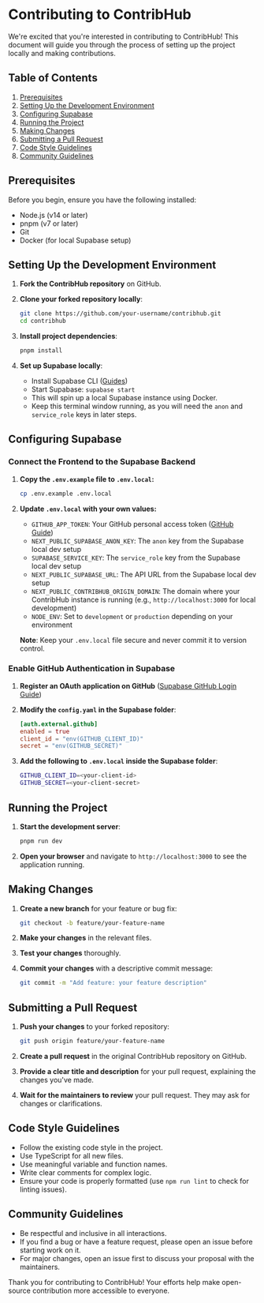 
# Contributing to ContribHub

We're excited that you're interested in contributing to ContribHub! This document will guide you through the process of setting up the project locally and making contributions.

## Table of Contents

1. [Prerequisites](#prerequisites)
2. [Setting Up the Development Environment](#setting-up-the-development-environment)
3. [Configuring Supabase](#configuring-supabase)
4. [Running the Project](#running-the-project)
5. [Making Changes](#making-changes)
6. [Submitting a Pull Request](#submitting-a-pull-request)
7. [Code Style Guidelines](#code-style-guidelines)
8. [Community Guidelines](#community-guidelines)

## Prerequisites

Before you begin, ensure you have the following installed:

- Node.js (v14 or later)
- pnpm (v7 or later)
- Git
- Docker (for local Supabase setup)

## Setting Up the Development Environment

1. **Fork the ContribHub repository** on GitHub.

2. **Clone your forked repository locally**:
   ```bash
   git clone https://github.com/your-username/contribhub.git
   cd contribhub
   ```

3. **Install project dependencies**:
   ```bash
   pnpm install
   ```

4. **Set up Supabase locally**:
   - Install Supabase CLI ([Guides](https://supabase.com/docs/guides/local-development/cli/getting-started))
   - Start Supabase: `supabase start`
   - This will spin up a local Supabase instance using Docker.
   - Keep this terminal window running, as you will need the `anon` and `service_role` keys in later steps.

## Configuring Supabase

### Connect the Frontend to the Supabase Backend

1. **Copy the `.env.example` file to `.env.local`:**
   ```bash
   cp .env.example .env.local
   ```

2. **Update `.env.local` with your own values:**

   - `GITHUB_APP_TOKEN`: Your GitHub personal access token ([GitHub Guide](https://docs.github.com/en/authentication/keeping-your-account-and-data-secure/managing-your-personal-access-tokens))
   - `NEXT_PUBLIC_SUPABASE_ANON_KEY`: The `anon` key from the Supabase local dev setup
   - `SUPABASE_SERVICE_KEY`: The `service_role` key from the Supabase local dev setup
   - `NEXT_PUBLIC_SUPABASE_URL`: The API URL from the Supabase local dev setup
   - `NEXT_PUBLIC_CONTRIBHUB_ORIGIN_DOMAIN`: The domain where your ContribHub instance is running (e.g., `http://localhost:3000` for local development)
   - `NODE_ENV`: Set to `development` or `production` depending on your environment

   **Note**: Keep your `.env.local` file secure and never commit it to version control.

### Enable GitHub Authentication in Supabase

1. **Register an OAuth application on GitHub** ([Supabase GitHub Login Guide](https://supabase.com/docs/guides/auth/social-login/auth-github?queryGroups=language&language=js&queryGroups=environment&environment=server&queryGroups=framework&framework=nextjs#register-a-new-oauth-application-on-github))

2. **Modify the `config.yaml` in the Supabase folder**:
   ```toml
   [auth.external.github]
   enabled = true
   client_id = "env(GITHUB_CLIENT_ID)"
   secret = "env(GITHUB_SECRET)"
   ```

3. **Add the following to `.env.local` inside the Supabase folder**:
   ```bash
   GITHUB_CLIENT_ID=<your-client-id>
   GITHUB_SECRET=<your-client-secret>
   ```

## Running the Project

1. **Start the development server**:
   ```bash
   pnpm run dev
   ```

2. **Open your browser** and navigate to `http://localhost:3000` to see the application running.

## Making Changes

1. **Create a new branch** for your feature or bug fix:
   ```bash
   git checkout -b feature/your-feature-name
   ```

2. **Make your changes** in the relevant files.

3. **Test your changes** thoroughly.

4. **Commit your changes** with a descriptive commit message:
   ```bash
   git commit -m "Add feature: your feature description"
   ```

## Submitting a Pull Request

1. **Push your changes** to your forked repository:
   ```bash
   git push origin feature/your-feature-name
   ```

2. **Create a pull request** in the original ContribHub repository on GitHub.

3. **Provide a clear title and description** for your pull request, explaining the changes you've made.

4. **Wait for the maintainers to review** your pull request. They may ask for changes or clarifications.

## Code Style Guidelines

- Follow the existing code style in the project.
- Use TypeScript for all new files.
- Use meaningful variable and function names.
- Write clear comments for complex logic.
- Ensure your code is properly formatted (use `npm run lint` to check for linting issues).

## Community Guidelines

- Be respectful and inclusive in all interactions.
- If you find a bug or have a feature request, please open an issue before starting work on it.
- For major changes, open an issue first to discuss your proposal with the maintainers.

Thank you for contributing to ContribHub! Your efforts help make open-source contribution more accessible to everyone.
